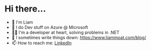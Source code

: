 # Hi there...

- 🔭 I'm Liam
- 💬 I do Dev stuff on Azure @ Microsoft
- 🧑‍💻 I'm a developer at heart, solving problems in .NET
- 🌱 I sometimes write things down: https://www.liammoat.com/blog/
- 📫 How to reach me: [LinkedIn](https://www.linkedin.com/in/liammoatcom/)
